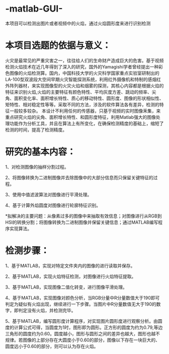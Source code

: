 # -matlab-GUI-
本项目可以检测出图片或者视频中的火焰，通过火焰圆形度来进行识别检测

# 本项目选题的依据与意义：
火灾是最常见的严重灾害之一，往往给人们的生命财产造成巨大的危害。基于视频检测火焰技术在近几年得到了深入的研究，国外的Yamagishi学者曾经提出一种彩色图像的火焰检测算。国内，中国科技大学的火灾科学国家重点实验室研制出的LA-100型双波段大空间早期火灾智能探测系统，利用红外摄像机和特制的感烟红外阵列器材，来实现图像型的火灾火焰和烟雾的探测，其核心内容都是根据火焰的特征来识别火焰,火焰的主要特征有颜色特性、平均灰度方差、跳动的频率、尖角、面积变化率、面积增长特性、质心的移动特性、圆形度、图像的形状相似性、矩特性、相对稳定性等等。采取不同的方法，涉及的软件算法各有差异，检测的特征一般较多较杂。 本设计不利用任何的传感器，只基于视频的实时图像釆集，来重点研究火焰的尖角、面积增长特性、和圆形度特征，利用Matlab强大的图像处理功能作为分析工具，并且在算法上有所变化，在确保检测精度的基础上，缩短了检测的时间，提高了检测精度。

# 研究的基本内容：
<p>1、对检测图像的抽样分割过程。</p>
<p>2、将图像转换为二进制图像并去除图像中的大部分信息而只保留关键特征的过程。</p>
<p>3、使用中值滤波算法对图像进行平滑处理。</p>
<p>4、基于计算外焰圆度对图像进行轮廓特征识别。</p>
*拟解决的主要问题：从像素过多的图像中来抽取有效信息；对图像进行从RGB到HSI的转换分割；将图像转换为二进制图像并保留关键信息；通过MATLAB编写程序实现算法。

# 检测步骤：
<p>1、基于MATLAB，实现对特定文件夹内的图像的进行读取并保存。</p>
<p>2、基于MATLAB，实现火焰特征检测，对图像进行火焰特征提取。</p>
<p>3、基于MATLAB，实现图像二值化转变，进行图像平滑处理。</p>
<p>4、基于MATLAB，实现图像对颜色分析，当RGB分量中R分量数值大于190即可判定为疑似有火焰出现，继续进行一下步骤。当图片中R分量数值无大于190的数字，即判定没有火焰，并检测完毕。</p>
<p>5、基于MATLAB，编写圆形度计算程序，对实现图片圆形度进行观察分析。由圆度的计算公式可得，当圆度为1时，图形即为圆形。正方形的圆度为约为0.79,等边三角形的圆度约为0.60。圆度越小，图形与圆形之间的差异也越大，图形也越不规律。若图像的上部分存在大圆度小于0.60的部分，图像以下存在一块巨大的、圆度远小于0.60的部分，则可以认为存在火焰。
